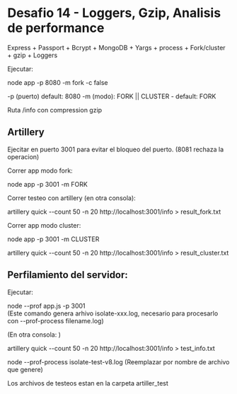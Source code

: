 # Desafio 14 - Loggers, Gzip, Analisis de performance  

Express + Passport + Bcrypt + MongoDB + Yargs + process + Fork/cluster + gzip + Loggers

Ejecutar: 

node app -p 8080 -m fork -c false

-p (puerto) default: 8080
-m (modo): FORK || CLUSTER - default: FORK

Ruta /info con compression gzip  

## Artillery  
Ejecitar en puerto 3001 para evitar el bloqueo del puerto. (8081 rechaza la operacion)  

Correr app modo fork:  

node app -p 3001 -m FORK  

Correr testeo con artillery (en otra consola):  

artillery quick --count 50 -n 20 http://localhost:3001/info > result_fork.txt  

Correr app modo cluster:  

node app -p 3001 -m CLUSTER  

artillery quick --count 50 -n 20 http://localhost:3001/info > result_cluster.txt  

## Perfilamiento del servidor:  

Ejecutar:

node --prof app.js -p 3001  
(Este comando genera arhivo isolate-xxx.log, necesario para procesarlo con --prof-process filename.log)

(En otra consola: )  

artillery quick --count 50 -n 20 http://localhost:3001/info > test_info.txt  

node --prof-process isolate-test-v8.log (Reemplazar por nombre de archivo que genere)   

Los archivos de testeos estan en la carpeta artiller_test  
